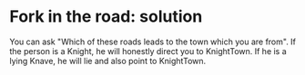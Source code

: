 # Fork in the road: solution

You can ask "Which of these roads leads to the town which you are from". If the
person is a Knight, he will honestly direct you to KnightTown. If he is a lying
Knave, he will lie and also point to KnightTown.
